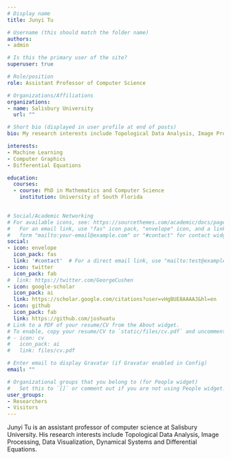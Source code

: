 ```yaml
---
# Display name
title: Junyi Tu

# Username (this should match the folder name)
authors:
- admin

# Is this the primary user of the site?
superuser: true

# Role/position
role: Assistant Professor of Computer Science

# Organizations/Affiliations
organizations:
- name: Salisbury University
  url: ""

# Short bio (displayed in user profile at end of posts)
bio: My research interests include Topological Data Analysis, Image Processing, Data Visualization, Dynamical Systems and Differential Equations .

interests:
- Machine Learning
- Computer Graphics
- Differential Equations

education:
  courses:
  - course: PhD in Mathematics and Computer Science
    institution: University of South Florida
 

# Social/Academic Networking
# For available icons, see: https://sourcethemes.com/academic/docs/page-builder/#icons
#   For an email link, use "fas" icon pack, "envelope" icon, and a link in the
#   form "mailto:your-email@example.com" or "#contact" for contact widget.
social:
- icon: envelope
  icon_pack: fas
  link: '#contact'  # For a direct email link, use "mailto:test@example.org".
- icon: twitter
  icon_pack: fab
#  link: https://twitter.com/GeorgeCushen
- icon: google-scholar
  icon_pack: ai
  link: https://scholar.google.com/citations?user=vHgBUE8AAAAJ&hl=en
- icon: github
  icon_pack: fab
  link: https://github.com/joshuatu
# Link to a PDF of your resume/CV from the About widget.
# To enable, copy your resume/CV to `static/files/cv.pdf` and uncomment the lines below.
# - icon: cv
#   icon_pack: ai
#   link: files/cv.pdf

# Enter email to display Gravatar (if Gravatar enabled in Config)
email: ""

# Organizational groups that you belong to (for People widget)
#   Set this to `[]` or comment out if you are not using People widget.
user_groups:
- Researchers
- Visitors
---
```


Junyi Tu is an assistant professor of computer science at Salisbury University. His research interests include Topological Data Analysis, Image Processing, Data Visualization, Dynamical Systems and Differential Equations.
